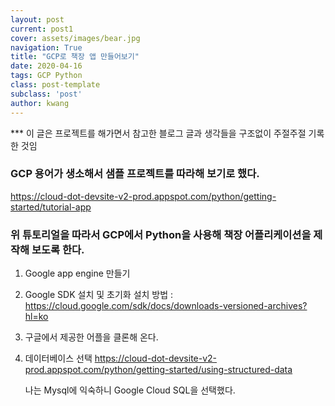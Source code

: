 ```yaml
---
layout: post
current: post1
cover: assets/images/bear.jpg
navigation: True
title: "GCP로 책장 앱 만들어보기"
date: 2020-04-16
tags: GCP Python
class: post-template
subclass: 'post'
author: kwang
---
```


*** 이 글은 프로젝트를 해가면서 참고한 블로그 글과 생각들을 구조없이 주절주절 기록한 것임


### GCP 용어가 생소해서 샘플 프로젝트를 따라해 보기로 했다.

https://cloud-dot-devsite-v2-prod.appspot.com/python/getting-started/tutorial-app

### 위 튜토리얼을 따라서 GCP에서 Python을 사용해 책장 어플리케이션을 제작해 보도록 한다.

1. Google app engine 만들기

2. Google SDK 설치 및 초기화
    설치 방법 : https://cloud.google.com/sdk/docs/downloads-versioned-archives?hl=ko

3. 구글에서 제공한 어플을 클론해 온다.


4. 데이터베이스 선택
    https://cloud-dot-devsite-v2-prod.appspot.com/python/getting-started/using-structured-data
    
    나는 Mysql에 익숙하니 Google Cloud SQL을 선택했다.

